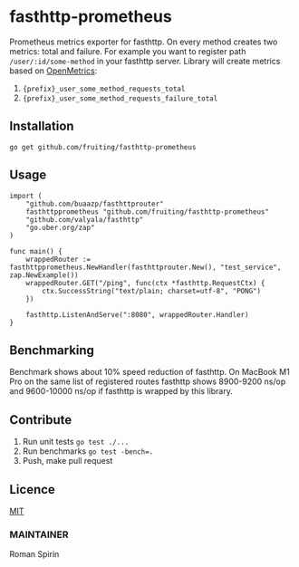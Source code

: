 # fasthttp-prometheus
Prometheus metrics exporter for fasthttp. On every method creates two metrics: total and failure.
For example you want to register path `/user/:id/some-method` in your fasthttp server.
Library will create metrics based on [OpenMetrics](https://github.com/OpenObservability/OpenMetrics/tree/main):
1. `{prefix}_user_some_method_requests_total`
2. `{prefix}_user_some_method_requests_failure_total`

## Installation
```
go get github.com/fruiting/fasthttp-prometheus
```

## Usage
```
import (
    "github.com/buaazp/fasthttprouter"
    fasthttpprometheus "github.com/fruiting/fasthttp-prometheus"
    "github.com/valyala/fasthttp"
    "go.uber.org/zap"
)

func main() {
    wrappedRouter := fasthttpprometheus.NewHandler(fasthttprouter.New(), "test_service", zap.NewExample())
    wrappedRouter.GET("/ping", func(ctx *fasthttp.RequestCtx) {
        ctx.SuccessString("text/plain; charset=utf-8", "PONG")
    })

    fasthttp.ListenAndServe(":8080", wrappedRouter.Handler)
}
```

## Benchmarking
Benchmark shows about 10% speed reduction of fasthttp.
On MacBook M1 Pro on the same list of registered routes fasthttp shows 8900-9200 ns/op
and 9600-10000 ns/op if fasthttp is wrapped by this library.

## Contribute
1. Run unit tests `go test ./...`
2. Run benchmarks `go test -bench=.`
3. Push, make pull request

## Licence
[MIT](https://github.com/fruiting/fasthttp-prometheus/blob/master/LICENSE)

### MAINTAINER
Roman Spirin

